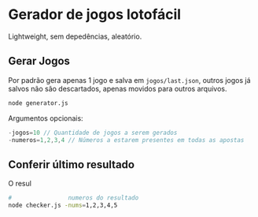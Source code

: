 # Gerador de jogos lotofácil
Lightweight, sem depedências, aleatório.

## Gerar Jogos
Por padrão gera apenas 1 jogo e salva em `jogos/last.json`, outros jogos já 
salvos não são descartados, apenas movidos para outros arquivos.
```sh
node generator.js
```

Argumentos opcionais:
```js
-jogos=10 // Quantidade de jogos a serem gerados
-numeros=1,2,3,4 // Números a estarem presentes em todas as apostas
```

## Conferir último resultado
O resul
```sh
#                numeros do resultado
node checker.js -nums=1,2,3,4,5
```